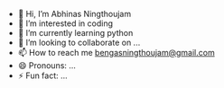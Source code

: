 - 👋 Hi, I’m Abhinas Ningthoujam
- 👀 I’m interested in coding
- 🌱 I’m currently learning python
- 💞️ I’m looking to collaborate on ...
- 📫 How to reach me bengasningthoujam@gmail.com
- 😄 Pronouns: ...
- ⚡ Fun fact: ...

<!---
Abhinas2003/Abhinas2003 is a ✨ special ✨ repository because its `README.md` (this file) appears on your GitHub profile.
You can click the Preview link to take a look at your changes.
--->
